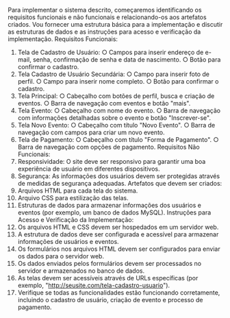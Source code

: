 Para implementar o sistema descrito, começaremos identificando os requisitos funcionais e não funcionais e relacionando-os aos artefatos criados. Vou fornecer uma estrutura básica para a implementação e discutir as estruturas de dados e as instruções para acesso e verificação da implementação.
Requisitos Funcionais:
1.	Tela de Cadastro de Usuário:
○	Campos para inserir endereço de e-mail, senha, confirmação de senha e data de nascimento.
○	Botão para confirmar o cadastro.
2.	Tela Cadastro de Usuário Secundária:
○	Campo para inserir foto de perfil.
○	Campo para inserir nome completo.
○	Botão para confirmar o cadastro.
3.	Tela Principal:
○	Cabeçalho com botões de perfil, busca e criação de eventos.
○	Barra de navegação com eventos e botão "mais".
4.	Tela Evento:
○	Cabeçalho com nome do evento.
○	Barra de navegação com informações detalhadas sobre o evento e botão "Inscrever-se".
5.	Tela Novo Evento:
○	Cabeçalho com título "Novo Evento".
○	Barra de navegação com campos para criar um novo evento.
6.	Tela de Pagamento:
○	Cabeçalho com título "Forma de Pagamento".
○	Barra de navegação com opções de pagamento.
Requisitos Não Funcionais:
1.	Responsividade: O site deve ser responsivo para garantir uma boa experiência de usuário em diferentes dispositivos.
2.	Segurança: As informações dos usuários devem ser protegidas através de medidas de segurança adequadas.
Artefatos que devem ser criados:
1.	Arquivos HTML para cada tela do sistema.
2.	Arquivo CSS para estilização das telas.
3.	Estruturas de dados para armazenar informações dos usuários e eventos (por exemplo, um banco de dados MySQL).
Instruções para Acesso e Verificação da Implementação:
1.	Os arquivos HTML e CSS devem ser hospedados em um servidor web.
2.	A estrutura de dados deve ser configurada e acessível para armazenar informações de usuários e eventos.
3.	Os formulários nos arquivos HTML devem ser configurados para enviar os dados para o servidor web.
4.	Os dados enviados pelos formulários devem ser processados no servidor e armazenados no banco de dados.
5.	As telas devem ser acessíveis através de URLs específicas (por exemplo, "http://seusite.com/tela-cadastro-usuario").
6.	Verifique se todas as funcionalidades estão funcionando corretamente, incluindo o cadastro de usuário, criação de evento e processo de pagamento.
